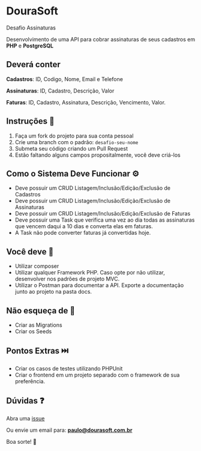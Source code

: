 # DouraSoft

Desafio Assinaturas

Desenvolvimento de uma API para cobrar assinaturas de seus cadastros em **PHP** e **PostgreSQL**

## Deverá conter

**Cadastros**: ID, Codigo, Nome, Email e Telefone

**Assinaturas**: ID, Cadastro, Descrição, Valor

**Faturas**: ID, Cadastro, Assinatura, Descrição, Vencimento, Valor.

## Instruções 🌄

1. Faça um fork do projeto para sua conta pessoal
2. Crie uma branch com o padrão: `desafio-seu-nome`
3. Submeta seu código criando um Pull Request
4. Estão faltando alguns campos propositalmente, você deve criá-los

## Como o Sistema Deve Funcionar ⚙️

-   Deve possuir um CRUD Listagem/Inclusão/Edição/Exclusão de Cadastros
-   Deve possuir um CRUD Listagem/Inclusão/Edição/Exclusão de Assinaturas
-   Deve possuir um CRUD Listagem/Inclusão/Edição/Exclusão de Faturas
-   Deve possuir uma Task que verifica uma vez ao dia todas as assinaturas que vencem daqui a 10 dias e converta elas em faturas.
-   A Task não pode converter faturas já convertidas hoje.

## Você deve 🧯

-   Utilizar composer
-   Utilizar qualquer Framework PHP. Caso opte por não utilizar, desenvolver nos padrões de projeto MVC.
-   Utilizar o Postman para documentar a API. Exporte a documentação junto ao projeto na pasta docs.

## Não esqueça de 📆

-   Criar as Migrations
-   Criar os Seeds

## Pontos Extras ⏭️

-   Criar os casos de testes utilizando PHPUnit
-   Criar o frontend em um projeto separado com o framework de sua preferência.

## Dúvidas ❓

Abra uma [issue](https://github.com/dourasoft/desafio-assinaturas/issues/new)

Ou envie um email para: **paulo@dourasoft.com.br**

Boa sorte! 💪
